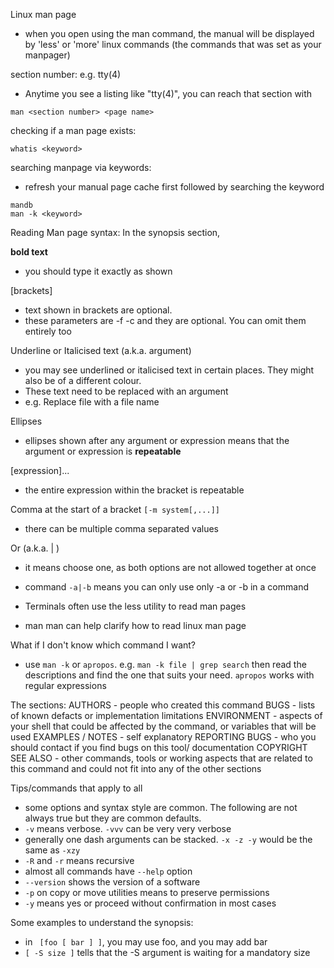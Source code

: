 Linux man page
- when you open using the man command, the manual will be displayed by 'less' or 'more' linux commands (the commands that was set as your manpager)

section number:
e.g. tty(4)
- Anytime you see a listing like "tty(4)", you can reach that section with
```
man <section number> <page name>
```

checking if a man page exists:
```
whatis <keyword>
```

searching manpage via keywords:
- refresh your manual page cache first followed by searching the keyword
```
mandb
man -k <keyword>
```

Reading Man page syntax:
In the synopsis section, 

**bold text** 
- you should type it exactly as shown

[brackets] 
- text shown in brackets are optional.
- these parameters are -f -c and they are optional. You can omit them entirely too

Underline or Italicised text (a.k.a. argument)
- you may see underlined or italicised text in certain places. They might also be of a different colour.
- These text need to be replaced with an argument
- e.g. Replace file with a file name

Ellipses
- ellipses shown after any argument or expression means that the argument or expression is **repeatable**

[expression]...
- the entire expression within the bracket is repeatable

Comma at the start of a bracket ``` [-m system[,...]] ```
- there can be multiple comma separated values

Or (a.k.a. | )
- it means choose one, as both options are not allowed together at  once
- command ```-a|-b``` means you can only use only -a or -b in a command

- Terminals often use the less utility to read man pages
- man man can help clarify how to read linux man page

What if I don't know which command I want?
- use ```man -k``` or ```apropos```. e.g. ```man -k file | grep search``` then read the descriptions and find the one that suits your need. ```apropos``` works with regular expressions

The sections:
AUTHORS - people who created this command
BUGS - lists of known defacts or implementation limitations
ENVIRONMENT - aspects of your shell that could be affected by the command, or variables that will be used
EXAMPLES / NOTES - self explanatory
REPORTING BUGS - who you should contact if you find bugs on this tool/ documentation
COPYRIGHT
SEE ALSO - other commands, tools or working aspects that are related to this command and could not fit into any of the other sections

Tips/commands that apply to all
- some options and syntax style are common. The following are not always true but they are common defaults.
- ``` -v ``` means verbose. ``` -vvv ``` can be very very verbose
- generally one dash arguments can be stacked. ``` -x -z -y ``` would be the same as ``` -xzy ```
- ``` -R ``` and ``` -r ``` means recursive
- almost all commands have ``` --help ``` option
- ``` --version ``` shows the version of a software
- ``` -p ``` on copy or move utilities means to preserve permissions
- ``` -y ``` means yes or proceed without confirmation in most cases

Some examples to understand the synopsis:
- in ``` [foo [ bar ] ]```, you may use foo, and you may add bar
- ``` [ -S size ] ``` tells that the -S argument is waiting for a mandatory size
